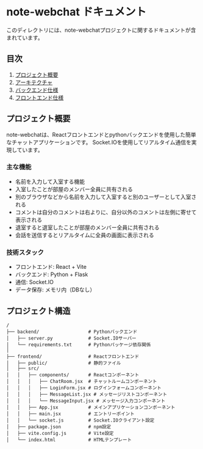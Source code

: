 # note-webchat ドキュメント

このディレクトリには、note-webchatプロジェクトに関するドキュメントが含まれています。

## 目次

1. [プロジェクト概要](./README.md)
2. [アーキテクチャ](./architecture.md)
3. [バックエンド仕様](./backend.md)
4. [フロントエンド仕様](./frontend.md)

## プロジェクト概要

note-webchatは、Reactフロントエンドとpythonバックエンドを使用した簡単なチャットアプリケーションです。
Socket.IOを使用してリアルタイム通信を実現しています。

### 主な機能

- 名前を入力して入室する機能
- 入室したことが部屋のメンバー全員に共有される
- 別のブラウザなどから名前を入力して入室すると別のユーザーとして入室される
- コメントは自分のコメントは右よりに、自分以外のコメントは左側に寄せて表示される
- 退室すると退室したことが部屋のメンバー全員に共有される
- 会話を送信するとリアルタイムに全員の画面に表示される

### 技術スタック

- フロントエンド: React + Vite
- バックエンド: Python + Flask
- 通信: Socket.IO
- データ保存: メモリ内（DBなし）

## プロジェクト構造

```
/
├── backend/                  # Pythonバックエンド
│   ├── server.py             # Socket.IOサーバー
│   └── requirements.txt      # Pythonパッケージ依存関係
│
├── frontend/                 # Reactフロントエンド
│   ├── public/               # 静的ファイル
│   ├── src/
│   │   ├── components/       # Reactコンポーネント
│   │   │   ├── ChatRoom.jsx  # チャットルームコンポーネント
│   │   │   ├── LoginForm.jsx # ログインフォームコンポーネント
│   │   │   ├── MessageList.jsx # メッセージリストコンポーネント
│   │   │   └── MessageInput.jsx # メッセージ入力コンポーネント
│   │   ├── App.jsx           # メインアプリケーションコンポーネント
│   │   ├── main.jsx          # エントリーポイント
│   │   └── socket.js         # Socket.IOクライアント設定
│   ├── package.json          # npm設定
│   ├── vite.config.js        # Vite設定
│   └── index.html            # HTMLテンプレート
```
